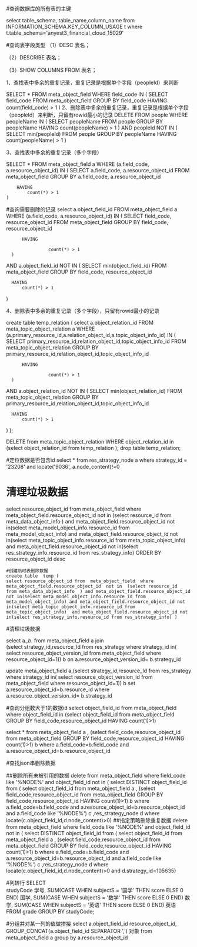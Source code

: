 
#查询数据库的所有表的主键

select table_schema, table_name,column_name from  INFORMATION_SCHEMA.KEY_COLUMN_USAGE  t where t.table_schema='anyest3_financial_cloud_15029'


#查询表字段类型
（1）DESC 表名；

（2）DESCRIBE 表名；

（3）SHOW COLUMNS FROM 表名；


1、查找表中多余的重复记录，重复记录是根据单个字段（peopleId）来判断


SELECT
    *
FROM
    meta_object_field
WHERE
    field_code IN (
        SELECT
            field_code
        FROM
            meta_object_field
        GROUP BY
            field_code
        HAVING
            count(field_code) > 1
    )
2、删除表中多余的重复记录，重复记录是根据单个字段（peopleId）来判断，只留有rowid最小的记录
DELETE
FROM
    people
WHERE
    peopleName IN (
        SELECT
            peopleName
        FROM
            people
        GROUP BY
            peopleName
        HAVING
            count(peopleName) > 1
    )
AND peopleId NOT IN (
    SELECT
        min(peopleId)
    FROM
        people
    GROUP BY
        peopleName
    HAVING
        count(peopleName) > 1
)

3、查找表中多余的重复记录（多个字段）








SELECT
    *
FROM
    meta_object_field a
WHERE
    (a.field_code, a.resource_object_id) IN (
        SELECT
            a.field_code, a.resource_object_id
        FROM
            meta_object_field
        GROUP BY
                       a.field_code, a.resource_object_id

        HAVING
            count(*) > 1
    )
    
    
  #查询需要删除的记录
  select a.object_field_id
  FROM
      meta_object_field a
  WHERE
      (a.field_code, a.resource_object_id) IN (
          SELECT
              field_code, resource_object_id
          FROM
              meta_object_field 
          GROUP BY
                         field_code, resource_object_id
  
          HAVING
            
  					count(*) > 1
      )
  		
  AND a.object_field_id NOT IN (
      SELECT
          min(object_field_id)
      FROM
          meta_object_field
      GROUP BY
                                 field_code, resource_object_id
  
      HAVING
          count(*) > 1
  )  
    
 4、删除表中多余的重复记录（多个字段），只留有rowid最小的记录
 
 
create table temp_relation (
select a.object_relation_id
  FROM
      meta_topic_object_relation a
  WHERE
      (a.primary_resource_id,a.relation_object_id,a.topic_object_info_id) IN (
          SELECT
             primary_resource_id,relation_object_id,topic_object_info_id
          FROM
              meta_topic_object_relation 
          GROUP BY
             primary_resource_id,relation_object_id,topic_object_info_id
  
          HAVING
            
  					count(*) > 1
      )
  		
  AND a.object_relation_id NOT IN (
      SELECT
          min(object_relation_id)
      FROM
          meta_topic_object_relation
      GROUP BY
             primary_resource_id,relation_object_id,topic_object_info_id
  
      HAVING
          count(*) > 1
  ) );
	
DELETE from 	meta_topic_object_relation WHERE object_relation_id in (select object_relation_id from temp_relation );
drop table temp_relation;
    
  #定位数据是否包含id
    select * from res_strategy_node a where strategy_id = '23208'  and locate('9036', a.node_content)!=0
    
   # 清理垃圾数据
   
   
   
select resource_object_id from  meta_object_field  where meta_object_field.resource_object_id  not in  (select resource_id  from meta_data_object_info  ) and meta_object_field.resource_object_id not in(select meta_model_object_info.resource_id from meta_model_object_info) and meta_object_field.resource_object_id not in(select meta_topic_object_info.resource_id from meta_topic_object_info)  and meta_object_field.resource_object_id not in(select res_strategy_info.resource_id from res_strategy_info)  ORDER BY resource_object_id desc
    
    
    #创建临时表删除数据
    create table  temp (
    select resource_object_id from  meta_object_field  where meta_object_field.resource_object_id  not in  (select resource_id  from meta_data_object_info  ) and meta_object_field.resource_object_id not in(select meta_model_object_info.resource_id from meta_model_object_info) and meta_object_field.resource_object_id not in(select meta_topic_object_info.resource_id from meta_topic_object_info)  and meta_object_field.resource_object_id not in(select res_strategy_info.resource_id from res_strategy_info) )


#清理垃圾数据


select a.*,b.* from  meta_object_field a   join  
(select  strategy_id,resource_Id from res_strategy  where strategy_id in( select resource_object_version_id from meta_object_field where resource_object_id=1)) b on a.resource_object_version_id= b.strategy_id


update  meta_object_field a,(select  strategy_id,resource_Id from res_strategy  where strategy_id in( select resource_object_version_id from meta_object_field where resource_object_id=1)) b set a.resource_object_id=b.resource_id  where   
  a.resource_object_version_id= b.strategy_id


#查询分组数大于1的数据id
select object_field_id  from meta_object_field where object_field_id in (select object_field_id from meta_object_field GROUP BY field_code,resource_object_id HAVING count(1)>1)


select *  from meta_object_field a , (select  field_code,resource_object_id from meta_object_field GROUP BY field_code,resource_object_id HAVING count(1)>1) b where a.field_code=b.field_code and a.resource_object_id=b.resource_object_id

#查找json串删除数据

##删除所有未被引用的数据
delete from meta_object_field where field_code like '%NODE%' and object_field_id not in (
select DISTINCT object_field_id from ( select  object_field_id  from meta_object_field a , (select  field_code,resource_object_id from meta_object_field GROUP BY field_code,resource_object_id HAVING count(1)>1) b where a.field_code=b.field_code and a.resource_object_id=b.resource_object_id and a.field_code like '%NODE%') c ,res_strategy_node d where locate(c.object_field_id,d.node_content)>0)
##指定策略删除重复数据
delete from meta_object_field where field_code like '%NODE%' and object_field_id not in (
select DISTINCT object_field_id from ( select  object_field_id  from meta_object_field a , (select  field_code,resource_object_id from meta_object_field GROUP BY field_code,resource_object_id HAVING count(1)>1) b where a.field_code=b.field_code and a.resource_object_id=b.resource_object_id and a.field_code like '%NODE%') c ,res_strategy_node d where locate(c.object_field_id,d.node_content)>0 and d.strategy_id=105635)



#列转行
SELECT  
studyCode 学号,
SUM(CASE WHEN subjectS = '国学' THEN  score ELSE 0 END) 国学,
SUM(CASE WHEN subjectS = '数学' THEN  score ELSE 0 END) 数学,
SUM(CASE WHEN subjectS = '英语' THEN  score ELSE 0 END) 英语
   FROM grade
GROUP BY studyCode;


#分组并对某一列的值做拼接
select a.object_field_id resource_object_id, GROUP_CONCAT(a.object_field_id SEPARATOR ',') 对象 from meta_object_field a  group by a.resource_object_id